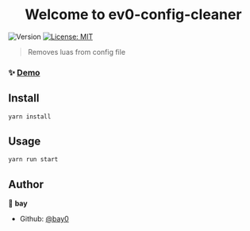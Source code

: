 <h1 align="center">Welcome to ev0-config-cleaner</h1>
<p>
  <img alt="Version" src="https://img.shields.io/badge/version-0.1.0-blue.svg?cacheSeconds=2592000" />
  <a href="#" target="_blank">
    <img alt="License: MIT" src="https://img.shields.io/badge/License-MIT-yellow.svg" />
  </a>
</p>

> Removes luas from config file

### ✨ [Demo](https://bay0.github.io/ev0-config-cleaner/)

## Install

```sh
yarn install
```

## Usage

```sh
yarn run start
```

## Author

👤 **bay**

* Github: [@bay0](https://github.com/bay0)
